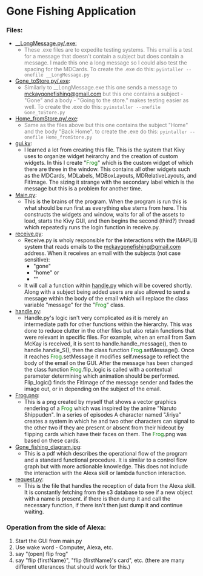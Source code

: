 # Gone Fishing Application

### Files:
- <span style="color: gray"> [__LongMessage.py/.exe:](__LongMessage.py) </span>
  - <span style="color: gray"> These .exe files are to expedite testing systems. This email is a test for a message that doesn't contain a subject but does contain a message. I made this one a long message so I could also test the spacing for the MDCards. To create the .exe do this: `pyintaller --onefile __LongMessage.py` </span>
- [Gone_toStore.py/.exe](Gone_toStore.py):
  - <span style="color: gray"> Similarly to __LongMessage.exe this one sends a message to mckaygonefishing@gmail.com but this one contains a subject - "Gone" and a body - "Going to the store." makes testing easier as well.  To create the .exe do this: `pyinstaller --onefile Gone_toStore.py`
- [Home_fromStore.py/.exe](Home_fromStore.py):
  - <span style="color: gray"> Same as the files above but this one contains the subject "Home" and the body "Back Home". to create the .exe do this: `pyintaller --onefile Home_fromStore.py`
  </span>
- [gui.kv](gui.kv):
  - I learned a lot from creating this file. This is the system that Kivy uses to organize widget heirarchy and the creation of custom widgets. In this I create "<span style="color: green;">Frog</span>" which is the custom widget of which there are three in the window. This contains all other widgets such as the MDCards, MDLabels, MDBoxLayouts, MDRelativeLayouts, and FitImage. The sizing it strange with the secondary label which is the message but this is a problem for another time.
- [Main.py](Main.py):
  - This is the brains of the program. When the program is run this is what should be run first as everything else stems from here. This constructs the widgets and window, waits for all of the assets to load, starts the Kivy GUI, and then begins the second (third?) thread which repeatedly runs the login function in receive.py.
- [receive.py](receive.py):
  - Receive.py is wholy responsible for the interactions with the IMAPLIB system that reads emails to the mckaygonefishing@gmail.com address. When it receives an email with the subjects (not case sensitive):
    - "gone"
    - "home" or
    - ""
  - It will call a function within [handle.py](handle.py) which will be covered shortly. Along with a subject being added users are also allowed to send a message within the body of the email which will replace the class variable "message" for the "<span style="color: green;">Frog</span>" class.
- [handle.py](handle.py):
  - Handle.py's logic isn't very complicated as it is merely an intermediate path for other functions within the hierarchy. This was done to reduce clutter in the other files but also retain functions that were relevant in specific files. For example, when an email from Sam McKay is received, it is sent to handle.handle_message(), then to handle.handle_S(), then the class function <span style="color: green;">Frog</span>.setMessage(). Once it reaches <span style="color: green;">Frog</span>.setMessage it modifies self.message to reflect the body of the email on the GUI. After the message has been changed the class function <span style="color: green;">Frog</span>.flip_logic is called with a contextual parameter determining which animation should be performed. Flip_logic() finds the FitImage of the message sender and fades the image out, or in depending on the subject of the email.
- [Frog.png](Frog.png):
  - This is a png created by myself that shows a vector graphics rendering of a <span style="color: green;">Frog</span> which was inspired by the anime "Naruto Shippuden". In a series of episodes A character named "Jiriya" creates a system in which he and two other characters can signal to the other two if they are present or absent from their hideout by flipping cards which have their faces on them. The <span style="color: green;">Frog</span>.png was based on these cards.
- [Gone_fishing_diagram.jpg](Gone_fishing_diagram.jpg):
    - This is a pdf which describes the operational flow of the program and a standard functional procedure. It is similar to a control flow graph but with more actionable knowledge. This does not include the interaction with the Alexa skill or lambda function interaction.
- [request.py](request.py):
  - This is the file that handles the reception of data from the Alexa skill. It is constantly fetching from the s3 database to see if a new object with a name is present. if there is then dump it and call the necessary function, if there isn't then just dump it and continue waiting.



### Operation from the side of Alexa:
1. Start the GUI from main.py
2. Use wake word - Computer, Alexa, etc.
3. say "(open) flip frog"
4. say "flip {firstName}", "flip {firstName}'s card", etc. (there are many different utterances that should work for this.)
